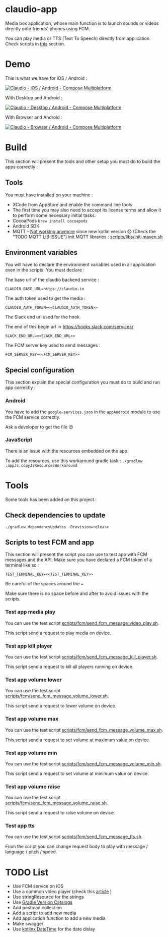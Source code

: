 # claudio-app

Media box application, whose main function is to launch sounds or videos directly onto friends' 
phones using FCM.

You can play media or TTS (Text To Speech) directly from application.
Check scripts in [this](#scripts-to-test-fcm-and-app) section.

# Demo

This is what we have for iOS / Android :

[![Claudio - iOS / Android - Compose Multiplatform](https://img.youtube.com/vi/lXzl4C-wwz0/maxresdefault.jpg)](https://youtu.be/lXzl4C-wwz0)

With Desktop and Android :

[![Claudio - Desktop / Android - Compose Multiplatform](https://img.youtube.com/vi/HWrvUPPXJwE/maxresdefault.jpg)](https://youtu.be/HWrvUPPXJwE)

With Browser and Android :

[![Claudio - Browser / Android - Compose Multiplatform](https://img.youtube.com/vi/I5_k4S3OWzM/maxresdefault.jpg)](https://youtu.be/I5_k4S3OWzM)


# Build

This section will present the tools and other setup you must do to build the apps correctly :

## Tools

You must have installed on your machine :
- XCode from AppStore and enable the command line tools
- The first time you may also need to accept its license terms and allow it to perform some 
necessary initial tasks.
- CocoaPods `brew install cocoapods`
- Android SDK
- MQTT - <ins>Not working anymore</ins> since new kotlin version 😞 (Check the "TODO MQTT LIB 
ISSUE") init MQTT libraries : [scripts/libs/init-maven.sh](scripts/libs/init-maven.sh)

## Environment variables

You will have to declare the environment variables used in all application even in the scripts.
You must declare :


The base url of the claudio backend service :

`CLAUDIO_BASE_URL=https://claudio.io`

The auth token used to get the media :

`CLAUDIO_AUTH_TOKEN=<<CLAUDIO_AUTH_TOKEN>>`

The Slack end url used for the hook. 

The end of this begin url -> https://hooks.slack.com/services/

`SLACK_END_URL=<<SLACK_END_URL>>`

The FCM server key used to send messages :

`FCM_SERVER_KEY=<<FCM_SERVER_KEY>>`

## Special configuration

This section explain the special configuration you must do to build and run app correctly :

### Android

You have to add the `google-services.json` in the `appAndroid` module to use the FCM service 
correctly. 

Ask a developer to get the file 😊

### JavaScript

There is an issue with the resources embedded on the app.

To add the resources, use this workaround gradle task : `./gradlew :appJs:copyJsResourcesWorkaround`

# Tools

Some tools has been added on this project :

## Check dependencies to update

`./gradlew dependencyUpdates -Drevision=release`

## Scripts to test FCM and app

This section will present the script you can use to test app with FCM messages and the API. 
Make sure you have declared a FCM token of a terminal like so :

`TEST_TERMINAL_KEY=<<TEST_TERMINAL_KEY>>`

Be careful of the spaces around the `=`. 

Make sure there is no space before and after to avoid 
issues with the scripts.

### Test app media play

You can use the test script 
[scripts/fcm/send_fcm_message_video_play.sh](scripts/fcm/send_fcm_message_media_play.sh). 

This 
script send a request to play media on device.

### Test app kill player

You can use the test script 
[scripts/fcm/send_fcm_message_kill_player.sh](scripts/fcm/send_fcm_message_kill_player.sh). 

This script send a request to kill all players running on device.

### Test app volume lower

You can use the test script 
[scripts/fcm/send_fcm_message_volume_lower.sh](scripts/fcm/send_fcm_message_volume_lower.sh). 

This script send a request to lower volume on device.

### Test app volume max

You can use the test script 
[scripts/fcm/send_fcm_message_volume_max.sh](scripts/fcm/send_fcm_message_volume_max.sh). 

This script send a request to set volume at maximum value on device.

### Test app volume min

You can use the test script 
[scripts/fcm/send_fcm_message_volume_min.sh](scripts/fcm/send_fcm_message_volume_min.sh). 

This script send a request to set volume at minimum value on device.

### Test app volume raise

You can use the test script 
[scripts/fcm/send_fcm_message_volume_raise.sh](scripts/fcm/send_fcm_message_volume_raise.sh). 

This script send a request to raise volume on device.

### Test app tts

You can use the test script
[scripts/fcm/send_fcm_message_tts.sh](scripts/fcm/send_fcm_message_tts.sh).

From the script you can change request body to play with message / language / pitch / speed.

# TODO List

- Use FCM service on iOS
- Use a common video player (check this 
[article](https://medium.com/proandroiddev/unifying-video-players-compose-multiplatform-for-ios-android-desktop-aa920d29bbf3)
)
- Use stringResource for the strings
- Use [Gradle Version Catalogs](https://developer.android.com/build/migrate-to-catalogs)
- Add postman collection
- Add a script to add new media
- Add application function to add a new media
- Make swagger
- Use [kotlinx DateTime](https://github.com/Kotlin/kotlinx-datetime) for the date dislay
